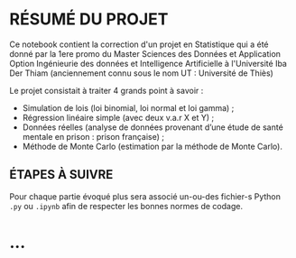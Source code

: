 # RÉSUMÉ DU PROJET

Ce notebook contient la correction d'un projet en Statistique qui a été donné par la 1ere promo du Master Sciences des Données et Application Option Ingénieurie des données et Intelligence Artificielle à l'Université Iba Der Thiam (anciennement connu sous le nom UT : Université de Thiès)

Le projet consistait à traiter 4 grands point à savoir :
  - Simulation de lois (loi binomial, loi normal et loi gamma) ;
  - Régression linéaire simple (avec deux v.a.r X et Y) ;
  - Données réelles (analyse de données provenant d’une étude de santé mentale en
prison : prison française) ;
  - Méthode de Monte Carlo (estimation par la méthode de Monte Carlo).


## ÉTAPES À SUIVRE

Pour chaque partie évoqué plus sera associé un-ou-des fichier-s Python `.py` ou `.ipynb` afin de respecter les bonnes normes de codage.

<p align="center"><h1>...</h1></p>
